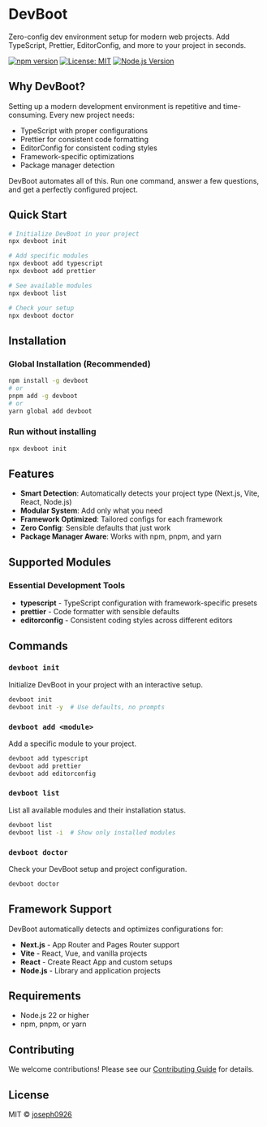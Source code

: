 # DevBoot

Zero-config dev environment setup for modern web projects. Add TypeScript, Prettier, EditorConfig, and more to your project in seconds.

[![npm version](https://img.shields.io/npm/v/devboot.svg)](https://www.npmjs.com/package/devboot)
[![License: MIT](https://img.shields.io/badge/License-MIT-yellow.svg)](https://opensource.org/licenses/MIT)
[![Node.js Version](https://img.shields.io/badge/node-%3E%3D22-brightgreen.svg)](https://nodejs.org/)

## Why DevBoot?

Setting up a modern development environment is repetitive and time-consuming. Every new project needs:

- TypeScript with proper configurations
- Prettier for consistent code formatting
- EditorConfig for consistent coding styles
- Framework-specific optimizations
- Package manager detection

DevBoot automates all of this. Run one command, answer a few questions, and get a perfectly configured project.

## Quick Start

```bash
# Initialize DevBoot in your project
npx devboot init

# Add specific modules
npx devboot add typescript
npx devboot add prettier

# See available modules
npx devboot list

# Check your setup
npx devboot doctor
```

## Installation

### Global Installation (Recommended)

```bash
npm install -g devboot
# or
pnpm add -g devboot
# or
yarn global add devboot
```

### Run without installing

```bash
npx devboot init
```

## Features

- **Smart Detection**: Automatically detects your project type (Next.js, Vite, React, Node.js)
- **Modular System**: Add only what you need
- **Framework Optimized**: Tailored configs for each framework
- **Zero Config**: Sensible defaults that just work
- **Package Manager Aware**: Works with npm, pnpm, and yarn

## Supported Modules

### Essential Development Tools

- **typescript** - TypeScript configuration with framework-specific presets
- **prettier** - Code formatter with sensible defaults
- **editorconfig** - Consistent coding styles across different editors

## Commands

### `devboot init`

Initialize DevBoot in your project with an interactive setup.

```bash
devboot init
devboot init -y  # Use defaults, no prompts
```

### `devboot add <module>`

Add a specific module to your project.

```bash
devboot add typescript
devboot add prettier
devboot add editorconfig
```

### `devboot list`

List all available modules and their installation status.

```bash
devboot list
devboot list -i  # Show only installed modules
```

### `devboot doctor`

Check your DevBoot setup and project configuration.

```bash
devboot doctor
```

## Framework Support

DevBoot automatically detects and optimizes configurations for:

- **Next.js** - App Router and Pages Router support
- **Vite** - React, Vue, and vanilla projects
- **React** - Create React App and custom setups
- **Node.js** - Library and application projects

## Requirements

- Node.js 22 or higher
- npm, pnpm, or yarn

## Contributing

We welcome contributions! Please see our [Contributing Guide](CONTRIBUTING.md) for details.

## License

MIT © [joseph0926](https://github.com/joseph0926)
